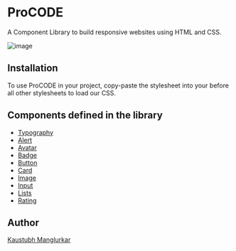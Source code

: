 # ProCODE
A Component Library to build responsive websites using HTML and CSS.

![image](https://user-images.githubusercontent.com/46368989/153725482-2a5aeec1-81e6-4ebc-ab96-b69c96edb54c.png)


## Installation
To use ProCODE in your project, copy-paste the stylesheet<link> into your <head> before all other stylesheets to load our CSS.

<link rel="stylesheet" href="https://iceberg-ui.netlify.app/styles.css">
  
## Components defined in the library
  
* [Typography](https://proocode.netlify.app/text-utilities/text-utils.html)
* [Alert](https://proocode.netlify.app/alert/alert.html)
* [Avatar](https://proocode.netlify.app/avatar/avatar.html)
* [Badge](https://proocode.netlify.app/badges/badge.html)
* [Button](https://proocode.netlify.app/buttons/buttons.html)
* [Card](https://proocode.netlify.app/cards/cards.html)
* [Image](https://proocode.netlify.app/image/image.html)
* [Input](https://proocode.netlify.app/input/input.html)
* [Lists](https://proocode.netlify.app/lists/lists.html)
* [Rating](https://proocode.netlify.app/rating/rating.html)

## Author
 [Kaustubh Manglurkar](https://kaustubh-m.netlify.app/)
